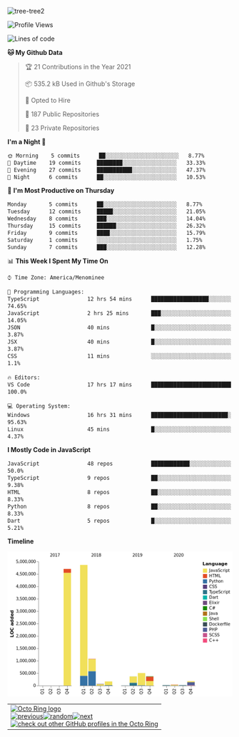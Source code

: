 ![tree-tree2](https://user-images.githubusercontent.com/15727947/99866266-688a6380-2b75-11eb-958b-273006b198d8.jpg)


<!--START_SECTION:waka-->
![Profile Views](http://img.shields.io/badge/Profile%20Views-0-blue)

![Lines of code](https://img.shields.io/badge/From%20Hello%20World%20I%27ve%20Written-12.4%20million%20lines%20of%20code-blue)

**🐱 My Github Data** 

> 🏆 21 Contributions in the Year 2021
 > 
> 📦 535.2 kB Used in Github's Storage 
 > 
> 💼 Opted to Hire
 > 
> 📜 187 Public Repositories 
 > 
> 🔑 23 Private Repositories  
 > 
**I'm a Night 🦉** 

```text
🌞 Morning    5 commits      ██░░░░░░░░░░░░░░░░░░░░░░░   8.77% 
🌆 Daytime    19 commits     ████████░░░░░░░░░░░░░░░░░   33.33% 
🌃 Evening    27 commits     ███████████░░░░░░░░░░░░░░   47.37% 
🌙 Night      6 commits      ██░░░░░░░░░░░░░░░░░░░░░░░   10.53%

```
📅 **I'm Most Productive on Thursday** 

```text
Monday       5 commits      ██░░░░░░░░░░░░░░░░░░░░░░░   8.77% 
Tuesday      12 commits     █████░░░░░░░░░░░░░░░░░░░░   21.05% 
Wednesday    8 commits      ███░░░░░░░░░░░░░░░░░░░░░░   14.04% 
Thursday     15 commits     ██████░░░░░░░░░░░░░░░░░░░   26.32% 
Friday       9 commits      ████░░░░░░░░░░░░░░░░░░░░░   15.79% 
Saturday     1 commits      ░░░░░░░░░░░░░░░░░░░░░░░░░   1.75% 
Sunday       7 commits      ███░░░░░░░░░░░░░░░░░░░░░░   12.28%

```


📊 **This Week I Spent My Time On** 

```text
⌚︎ Time Zone: America/Menominee

💬 Programming Languages: 
TypeScript               12 hrs 54 mins      ██████████████████░░░░░░░   74.65% 
JavaScript               2 hrs 25 mins       ███░░░░░░░░░░░░░░░░░░░░░░   14.05% 
JSON                     40 mins             █░░░░░░░░░░░░░░░░░░░░░░░░   3.87% 
JSX                      40 mins             █░░░░░░░░░░░░░░░░░░░░░░░░   3.87% 
CSS                      11 mins             ░░░░░░░░░░░░░░░░░░░░░░░░░   1.1%

🔥 Editors: 
VS Code                  17 hrs 17 mins      █████████████████████████   100.0%

💻 Operating System: 
Windows                  16 hrs 31 mins      ████████████████████████░   95.63% 
Linux                    45 mins             █░░░░░░░░░░░░░░░░░░░░░░░░   4.37%

```

**I Mostly Code in JavaScript** 

```text
JavaScript               48 repos            ████████████░░░░░░░░░░░░░   50.0% 
TypeScript               9 repos             ██░░░░░░░░░░░░░░░░░░░░░░░   9.38% 
HTML                     8 repos             ██░░░░░░░░░░░░░░░░░░░░░░░   8.33% 
Python                   8 repos             ██░░░░░░░░░░░░░░░░░░░░░░░   8.33% 
Dart                     5 repos             █░░░░░░░░░░░░░░░░░░░░░░░░   5.21%

```


**Timeline**

![Chart not found](https://raw.githubusercontent.com/ianlikono/ianlikono/master/charts/bar_graph.png) 


<!--END_SECTION:waka-->


<table><tbody><tr><td><a href="https://octo-ring.com/"><img src="https://octo-ring.com/static/img/widget/top.png" width="99%" alt="Octo Ring logo" align="top"></a><br><a href="https://octo-ring.com/p/ianlikono/prev"><img src="https://octo-ring.com/static/img/widget/prev.png" width="33%" alt="previous" align="top" title="previous profile"></a><a href="https://octo-ring.com/p/ianlikono/random"><img src="https://octo-ring.com/static/img/widget/random.png" width="33%" alt="random" align="top" title="random profile"></a><a href="https://octo-ring.com/p/ianlikono/next"><img src="https://octo-ring.com/static/img/widget/next.png" width="33%" alt="next" align="top" title="next profile"></a><br><a href="https://octo-ring.com/"><img src="https://octo-ring.com/static/img/widget/bottom.png" width="99%" alt="check out other GitHub profiles in the Octo Ring" align="top"></a></td></tr></tbody></table>
